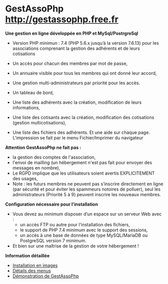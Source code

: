 GestAssoPhp  http://gestassophp.free.fr
=======================================

__Une gestion en ligne développée en PHP et MySql/PostrgreSql__  
- Version PHP minimun : 7.4 (PHP 5.6.x jusqu’à la version 7.6.13)
pour les associations comprenant la gestion des adhérents et de leurs cotisations 

- Un accès pour chacun des membres par mot de passe,
- Un annuaire visible pour tous les membres qui ont donné leur accord,
- Une gestion multi-administrateurs par priorité pour les accès.
- Un tableau de bord,
- Une liste des adhérents avec la création, modification de leurs informations,
- Une liste des cotisants avec la création, modification des cotisations (gestion multicotisations),
- Une liste des fichiers des adhérents.
Et une aide sur chaque page.
L'impression se fait par le menu Fichier/Imprimer du navigateur

__Attention GestAssoPhp ne fait pas :__ 

* la gestion des comptes de l'association,
* l'envoi de mailling (un hébergement n'est pas fait pour envoyer des messages en nombre),
* Le RGPD implique que les utilisateurs soient avertis EXPLICITEMENT des usages,
* Note : les futurs membres ne peuvent pas s’inscrire directement en ligne (par sécurité et pour éviter les spammeurs notoires de polluer), seul les administrateurs (Priorité 5 à 9) peuvent inscrire les nouveaux membres.


__Configuration nécessaire pour l'installation__

- Vous devez au minimum disposer d’un espace sur un serveur Web avec : 
  - un accès FTP ou autre pour l’installation des fichiers,
  - le support de PHP 7.4 minimum avec le support des sessions, 
  - un accès à une base de données de type MySQL/MariaDB ou PostgreSQL version 7 minimum.
- Et bien sur une maîtrise de la gestion de votre hébergement !

__Information détaillée__

* [Installation en images](http://gestassophp.free.fr/cms/index.php/home/installation-du-systeme.html "Comment procéder ?")
* [Détails des menus](http://gestassophp.free.fr/cms/index.php/gestassophp.html "Une gestion multi-administrateurs par priorité pour les accès à l'interface d'administration")
* [Démonstration de GestAssoPhp](http://gestassophp.free.fr/cms/index.php/demo.html "Pour avoir un accès à la démonstration il faut remplir le formulaire")



